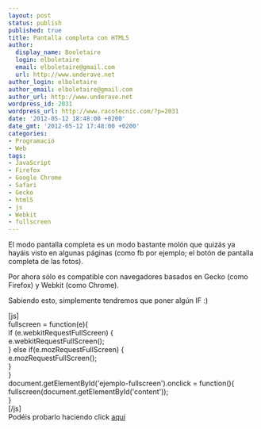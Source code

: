 ```yaml
---
layout: post
status: publish
published: true
title: Pantalla completa con HTML5
author:
  display_name: Booletaire
  login: elboletaire
  email: elboletaire@gmail.com
  url: http://www.underave.net
author_login: elboletaire
author_email: elboletaire@gmail.com
author_url: http://www.underave.net
wordpress_id: 2031
wordpress_url: http://www.racotecnic.com/?p=2031
date: '2012-05-12 18:48:00 +0200'
date_gmt: '2012-05-12 17:48:00 +0200'
categories:
- Programació
- Web
tags:
- JavaScript
- Firefox
- Google Chrome
- Safari
- Gecko
- html5
- js
- Webkit
- fullscreen
---
```


El modo pantalla completa es un modo bastante molón que quizás ya hayáis visto en algunas páginas (como fb por ejemplo; el botón de pantalla completa de las fotos).

Por ahora sólo es compatible con navegadores basados en Gecko (como Firefox) y Webkit (como Chrome).

Sabiendo esto, simplemente tendremos que poner algún IF :)

[js]<br />
    fullscreen = function(e){<br />
          if (e.webkitRequestFullScreen) {<br />
            e.webkitRequestFullScreen();<br />
          } else if(e.mozRequestFullScreen) {<br />
            e.mozRequestFullScreen();<br />
          }<br />
      }<br />
    document.getElementById('ejemplo-fullscreen').onclick = function(){<br />
        fullscreen(document.getElementById('content'));<br />
    }<br />
[/js]<br />
Podéis probarlo haciendo click <a href="#fullscreen" id="ejemplo-fullscreen">aquí</a><br />
<script><br />
    fullscreen = function(e){<br />
          if (e.webkitRequestFullScreen) {<br />
            e.webkitRequestFullScreen();<br />
          } else if(e.mozRequestFullScreen) {<br />
            e.mozRequestFullScreen();<br />
          }<br />
      }<br />
    document.getElementById('ejemplo-fullscreen').onclick = function(){<br />
        fullscreen(document.getElementById('content'));<br />
        return false;<br />
    }<br />
</script>
